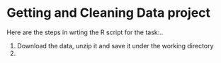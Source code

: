 # Getting and Cleaning Data project
Here are the steps in wrting the R script for the task:..
1. Download the data, unzip it and save it under the working directory
2. 
